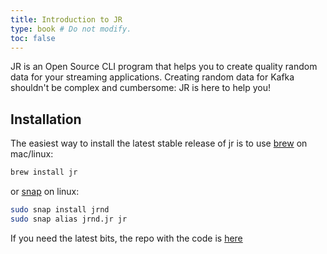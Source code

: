 ```yaml
---
title: Introduction to JR
type: book # Do not modify.
toc: false
---
```


JR is an Open Source CLI program that helps you to create quality random data for your streaming applications.
Creating random data for Kafka shouldn't be complex and cumbersome: JR is here to help you!

## Installation

The easiest way to install the latest stable release of jr is to use [brew](https://formulae.brew.sh/formula/jr) on mac/linux:

```bash
brew install jr
```

or [snap](https://snapcraft.io/jrnd) on linux:

```bash
sudo snap install jrnd
sudo snap alias jrnd.jr jr
```
If you need the latest bits, the repo with the code is [here](https://github.com/ugol/jr)

